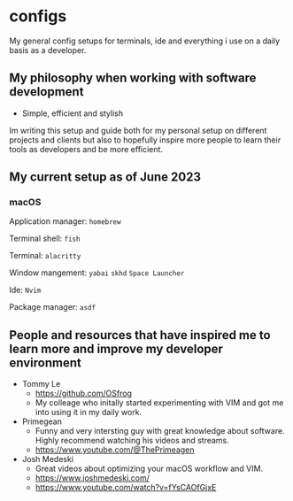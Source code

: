 # configs

My general config setups for terminals, ide and everything i use on a daily basis as a developer.

## My philosophy when working with software development

- Simple, efficient and stylish

Im writing this setup and guide both for my personal setup on different projects and clients but also to hopefully inspire more people to learn their tools as developers and be more efficient.

## My current setup as of June 2023

### macOS

Application manager: `homebrew`

Terminal shell: `fish`

Terminal: `alacritty`

Window mangement: `yabai` `skhd` `Space Launcher`

Ide: `Nvim`

Package manager: `asdf`

## People and resources that have inspired me to learn more and improve my developer environment

- Tommy Le
  - https://github.com/OSfrog
  - My colleage who initally started experimenting with VIM and got me into using it in my daily work.
- Primegean
  - Funny and very intersting guy with great knowledge about software. Highly recommend watching his videos and streams.
  - https://www.youtube.com/@ThePrimeagen
- Josh Medeski
  - Great videos about optimizing your macOS workflow and VIM.
  - https://www.joshmedeski.com/
  - https://www.youtube.com/watch?v=fYsCAOfGjxE
